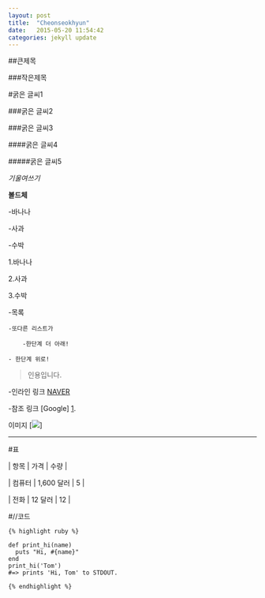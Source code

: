 ```yaml
---
layout: post
title:  "Cheonseokhyun"
date:   2015-05-20 11:54:42
categories: jekyll update
---
```

##큰제목

###작은제목

#굵은 글씨1

###굵은 글씨2 

###굵은 글씨3

####굵은 글씨4

#####굵은 글씨5

*기울여쓰기*

**볼드체**

-바나나

-사과

-수박

1.바나나

2.사과

3.수박

-목록

    -또다른 리스트가

        -한단계 더 아래!

    - 한단계 위로!
>인용입니다.

-인라인 링크 [NAVER](http://www.naver.com/)

-참조 링크 [Google] [1].

[1]: http://www.google.com/
이미지
[![](https://www.google.co.kr/images/srpr/logo11w.png)]

---

#표

| 항목   |    가격    | 수량 |

| 컴퓨터 | 1,600 달러 |   5  |

| 전화   |   12 달러  |  12  |



#//코드 

```
{% highlight ruby %}

def print_hi(name)
  puts "Hi, #{name}"
end
print_hi('Tom')
#=> prints 'Hi, Tom' to STDOUT.

{% endhighlight %}
```




